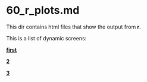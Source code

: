 

<h1>60_r_plots.md</h1>

This dir contains html files that show the output from **r**.

This is a list of dynamic screens:

[**first**](https://github.com/cashfields/TioCash/tree/main/42_gnuplot_30_30_30_GIF_ANIMATION)

[**2**](https://htmlpreview.github.io/https://github.com/cashfields/TioCash/blob/main/60_r_plots/sel_0000_color_prime_30.html)

[**3**](https://rawcdn.githack.com/cashfields/TioCash/blob/main/60_r_plots/sel_0000_color_prime_30.html)

